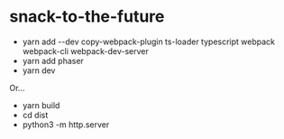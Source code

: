 # snack-to-the-future

* yarn add --dev copy-webpack-plugin ts-loader typescript webpack webpack-cli webpack-dev-server
* yarn add phaser
* yarn dev

Or...
* yarn build
* cd dist
* python3 -m http.server